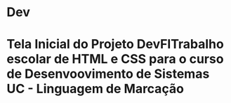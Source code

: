 # Dev
# Tela Inicial do Projeto DevFlTrabalho escolar de HTML e CSS para o curso de Desenvoovimento de Sistemas UC - Linguagem de Marcação

